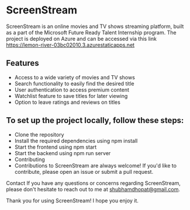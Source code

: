 # ScreenStream
ScreenStream is an online movies and TV shows streaming platform, built as a part of the Microsoft Future Ready Talent Internship program. The project is deployed on Azure and can be accessed via this link https://lemon-river-03bc02010.3.azurestaticapps.net

## Features
- Access to a wide variety of movies and TV shows
- Search functionality to easily find the desired title
- User authentication to access premium content
- Watchlist feature to save titles for later viewing
- Option to leave ratings and reviews on titles

## To set up the project locally, follow these steps:

- Clone the repository
- Install the required dependencies using npm install
- Start the frontend using npm start
- Start the backend using npm run server
- Contributing
- Contributions to ScreenStream are always welcome! If you'd like to contribute, please open an issue or submit a pull request.


Contact
If you have any questions or concerns regarding ScreenStream, please don't hesitate to reach out to me at shubhamdhopat@gmail.com.

Thank you for using ScreenStream! I hope you enjoy it.
